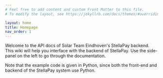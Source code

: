 ```yaml
---
# Feel free to add content and custom Front Matter to this file.
# To modify the layout, see https://jekyllrb.com/docs/themes/#overriding-theme-defaults

layout: home
title: Homepage
nav_order: 1
---
```



Welcome to the API docs of Solar Team Eindhoven's StellaPay backend. This wiki will help you interface with the backend of StellaPay. 
Use the side-panel on the left to go through the documentation.

Note that the example code is given in Python, since both the front-end and backend of the StellaPay system use Python.